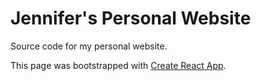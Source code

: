 # Jennifer's Personal Website
Source code for my personal website. 

This page was bootstrapped with [Create React App](https://create-react-app.dev/docs/getting-started/).
